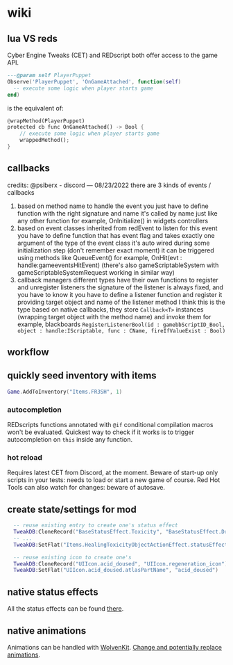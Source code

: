 # wiki

## lua VS reds

Cyber Engine Tweaks (CET) and REDscript both offer access to the game API.

```lua
---@param self PlayerPuppet
Observe('PlayerPuppet', 'OnGameAttached', function(self)
  -- execute some logic when player starts game
end)
```

is the equivalent of:

```rust
@wrapMethod(PlayerPuppet)
protected cb func OnGameAttached() -> Bool {
    // execute some logic when player starts game
    wrappedMethod();
}
```

## callbacks

credits: @psiberx - discord — 08/23/2022
there are 3 kinds of events / callbacks

1. based on method name
to handle the event you just have to define function with the right signature and name
it's called by name just like any other function
for example, OnInitialize() in widgets controllers
2. based on event classes inherited from redEvent
to listen for this event you have to define function that has event flag and takes exactly one argument of the type of the event class
it's auto wired during some initialization step (don't remember exact moment)
it can be triggered using methods like QueueEvent()
for example, OnHit(evt : handle:gameeventsHitEvent)
(there's also gameScriptableSystem with gameScriptableSystemRequest working in similar way)
3. callback managers
different types have their own functions to register and unregister listeners
the signature of the listener is always fixed, and you have to know it
you have to define a listener function and register it providing target object and name of the listener method
I think this is the type based on native callbacks, they store `Callback<T>` instances (wrapping target object with the method name) and invoke them
for example, blackboards `RegisterListenerBool(id : gamebbScriptID_Bool, object : handle:IScriptable, func : CName, fireIfValueExist : Bool)`

## workflow

## quickly seed inventory with items

```lua
Game.AddToInventory("Items.FR3SH", 1)
```

### autocompletion

REDscripts functions annotated with `@if` conditional compilation macros won't be evaluated.
Quickest way to check if it works is to trigger autocompletion on `this` inside any function.

### hot reload

Requires latest CET from Discord, at the moment.
Beware of start-up only scripts in your tests: needs to load or start a new game of course.
Red Hot Tools can also watch for changes: beware of autosave.

## create state/settings for mod

```lua
  -- reuse existing entry to create one's status effect
  TweakDB:CloneRecord("BaseStatusEffect.Toxicity", "BaseStatusEffect.Drugged")
  -- ...
  TweakDB:SetFlat("Items.HealingToxicityObjectActionEffect.statusEffect", "BaseStatusEffect.Toxicity")
```

```lua
  -- reuse existing icon to create one's
  TweakDB:CloneRecord("UIIcon.acid_doused", "UIIcon.regeneration_icon")
  TweakDB:SetFlat("UIIcon.acid_doused.atlasPartName", "acid_doused")
```

## native status effects

All the status effects can be found [there](https://cyberpunk.fandom.com/wiki/Cyberpunk_2077_Status_Effects).

## native animations

Animations can be handled with [WolvenKit](https://wiki.redmodding.org/cyberpunk-2077-modding/modding/redmod/quick-guide#animation-modding).
[Change and potentially replace animations](https://wiki.redmodding.org/cyberpunk-2077-modding/developers/guides/quest/how-to-remove-an-animation-and-potentially-replace-it).
